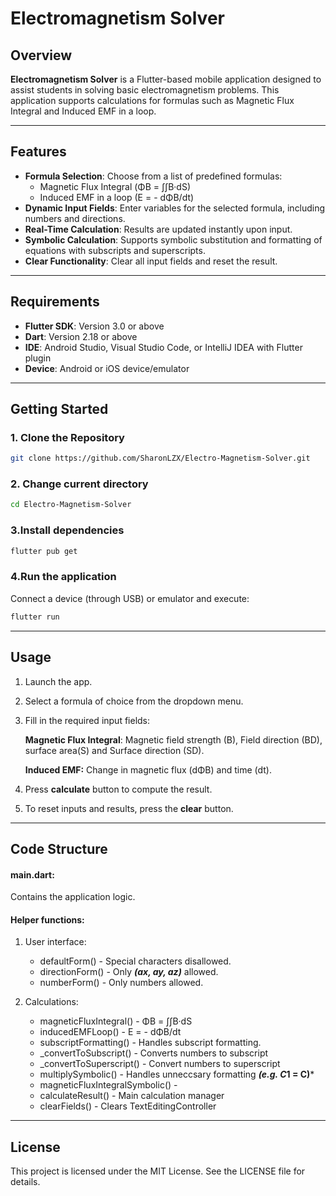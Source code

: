 # Electromagnetism Solver

## Overview

**Electromagnetism Solver** is a Flutter-based mobile application designed to assist students in solving basic electromagnetism problems. This application supports calculations for formulas such as Magnetic Flux Integral and Induced EMF in a loop. 

---

## Features

- **Formula Selection**: Choose from a list of predefined formulas:
  - Magnetic Flux Integral (ΦB = ∫∫B·dS)
  - Induced EMF in a loop (E = - dΦB/dt)
- **Dynamic Input Fields**: Enter variables for the selected formula, including numbers and directions.
- **Real-Time Calculation**: Results are updated instantly upon input.
- **Symbolic Calculation**: Supports symbolic substitution and formatting of equations with subscripts and superscripts.
- **Clear Functionality**: Clear all input fields and reset the result.

---

## Requirements

- **Flutter SDK**: Version 3.0 or above
- **Dart**: Version 2.18 or above
- **IDE**: Android Studio, Visual Studio Code, or IntelliJ IDEA with Flutter plugin
- **Device**: Android or iOS device/emulator

---

## Getting Started
### 1. Clone the Repository
```bash
git clone https://github.com/SharonLZX/Electro-Magnetism-Solver.git
```

### 2. Change current directory
```bash
cd Electro-Magnetism-Solver
```
### 3.Install dependencies
```bash
flutter pub get
```

### 4.Run the application
Connect a device (through USB) or emulator and execute:
```bash
flutter run
```

---
## Usage
1. Launch the app.
2. Select a formula of choice from the dropdown menu.
3. Fill in the required input fields:

    **Magnetic Flux Integral**: 
    Magnetic field strength (B), Field direction (BD), surface area(S) and Surface direction (SD).

    **Induced EMF:**
    Change in magnetic flux (dΦB) and time (dt).

4. Press **calculate** button to compute the result.

5. To reset inputs and results, press the **clear** button.

---

## Code Structure
#### main.dart:

Contains the application logic.

#### Helper functions:
1) User interface:
    - defaultForm() - Special characters disallowed.
    - directionForm() - Only ***(ax, ay, az)*** allowed.
    - numberForm() - Only numbers allowed.


2) Calculations:
    - magneticFluxIntegral() - ΦB = ∫∫B·dS
    - inducedEMFLoop() - E = - dΦB/dt
    - subscriptFormatting() - Handles subscript formatting.
    - _convertToSubscript() - Converts numbers to subscript
    - _convertToSuperscript() - Convert numbers to superscript
    - multiplySymbolic() - Handles unneccsary formatting ***(e.g. C*1 = C)***
    - magneticFluxIntegralSymbolic() - 
    - calculateResult() - Main calculation manager
    - clearFields() - Clears TextEditingController

---

## License
This project is licensed under the MIT License. See the LICENSE file for details.



